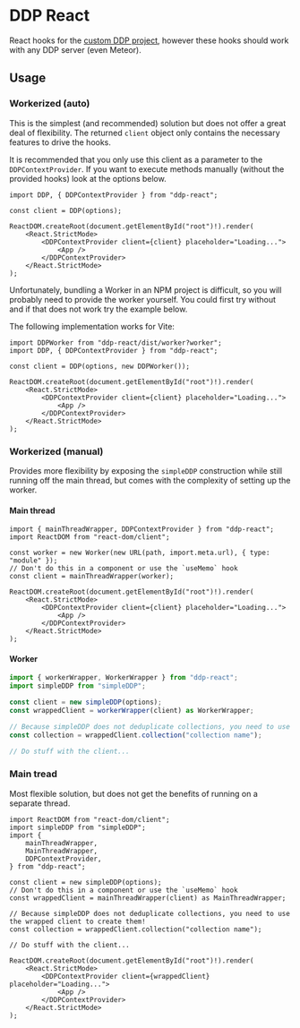 # DDP React

React hooks for the [custom DDP project](https://github.com/Jantje19/ddp), however these hooks should work with any DDP server (even Meteor).

## Usage

### Workerized (auto)

This is the simplest (and recommended) solution but does not offer a great deal of flexibility.
The returned `client` object only contains the necessary features to drive the hooks.

It is recommended that you only use this client as a parameter to the `DDPContextProvider`.
If you want to execute methods manually (without the provided hooks) look at the options below.

```tsx
import DDP, { DDPContextProvider } from "ddp-react";

const client = DDP(options);

ReactDOM.createRoot(document.getElementById("root")!).render(
	<React.StrictMode>
		<DDPContextProvider client={client} placeholder="Loading...">
			<App />
		</DDPContextProvider>
	</React.StrictMode>
);
```

Unfortunately, bundling a Worker in an NPM project is difficult, so you will probably need to provide the worker yourself.
You could first try without and if that does not work try the example below.

The following implementation works for Vite:

```tsx
import DDPWorker from "ddp-react/dist/worker?worker";
import DDP, { DDPContextProvider } from "ddp-react";

const client = DDP(options, new DDPWorker());

ReactDOM.createRoot(document.getElementById("root")!).render(
	<React.StrictMode>
		<DDPContextProvider client={client} placeholder="Loading...">
			<App />
		</DDPContextProvider>
	</React.StrictMode>
);
```

### Workerized (manual)

Provides more flexibility by exposing the `simpleDDP` construction while still running off the main thread, but comes with the complexity of setting up the worker.

#### Main thread

```tsx
import { mainThreadWrapper, DDPContextProvider } from "ddp-react";
import ReactDOM from "react-dom/client";

const worker = new Worker(new URL(path, import.meta.url), { type: "module" });
// Don't do this in a component or use the `useMemo` hook
const client = mainThreadWrapper(worker);

ReactDOM.createRoot(document.getElementById("root")!).render(
	<React.StrictMode>
		<DDPContextProvider client={client} placeholder="Loading...">
			<App />
		</DDPContextProvider>
	</React.StrictMode>
);
```

#### Worker

```typescript
import { workerWrapper, WorkerWrapper } from "ddp-react";
import simpleDDP from "simpleDDP";

const client = new simpleDDP(options);
const wrappedClient = workerWrapper(client) as WorkerWrapper;

// Because simpleDDP does not deduplicate collections, you need to use the wrapped client to create them!
const collection = wrappedClient.collection("collection name");

// Do stuff with the client...
```

### Main tread

Most flexible solution, but does not get the benefits of running on a separate thread.

```tsx
import ReactDOM from "react-dom/client";
import simpleDDP from "simpleDDP";
import {
	mainThreadWrapper,
	MainThreadWrapper,
	DDPContextProvider,
} from "ddp-react";

const client = new simpleDDP(options);
// Don't do this in a component or use the `useMemo` hook
const wrappedClient = mainThreadWrapper(client) as MainThreadWrapper;

// Because simpleDDP does not deduplicate collections, you need to use the wrapped client to create them!
const collection = wrappedClient.collection("collection name");

// Do stuff with the client...

ReactDOM.createRoot(document.getElementById("root")!).render(
	<React.StrictMode>
		<DDPContextProvider client={wrappedClient} placeholder="Loading...">
			<App />
		</DDPContextProvider>
	</React.StrictMode>
);
```
